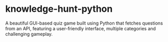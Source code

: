 # knowledge-hunt-python
A beautiful GUI-based quiz game built using Python that fetches questions from an API, featuring a user-friendly interface, multiple categories and challenging gameplay.
